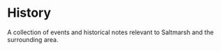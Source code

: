 # History

A collection of events and historical notes relevant to Saltmarsh and the surrounding area.